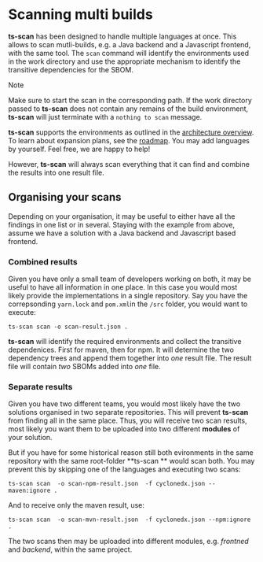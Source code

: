 # Scanning multi builds 

**ts-scan** has been designed to handle multiple languages at once. This allows to scan mutli-builds, e.g. a Java backend and a Javascript frontend, with the same tool. The `scan` command will identify the environments used in the work directory and use the appropriate mechanism to identify the transitive dependencies for the SBOM. 

> [!NOTE]
>
> Make sure to start the scan in the corresponding path. If the work directory passed to **ts-scan** does not contain any remains of the build environment, **ts-scan** will just terminate with a `nothing to scan` message.

**ts-scan** supports the environments as outlined in the [architecture overview](/ts-scan/architecture). To learn about expansion plans, see the [roadmap](/ts-scan/roadmap). You may add languages by yourself. Feel free, we are happy to help!

However, **ts-scan** will always scan everything that it can find and combine the results into one result file. 

## Organising your scans

Depending on your organisation, it may be useful to either have all the findings in one list or in several. Staying with the example from above, assume we have a solution with a Java backend and Javascript based frontend.

### Combined results

Given you have only a small team of developers working on both, it may be useful to have all information in one place. In this case you would most likely provide the implementations in a single repository. Say you have the correpsonding `yarn.lock` and `pom.xml`in the `/src` folder, you would want to execute:

```shell
ts-scan scan -o scan-result.json .
```

**ts-scan** will identify the required environments and collect the transitive dependenices. First for maven, then for npm. It will determine the two dependency trees and append them together into _one_ result file.  The result file will contain *two* SBOMs added into *one* file. 

### Separate results

Given you have two different teams, you would most likely have the two solutions organised in two separate repositories. This  will prevent **ts-scan** from finding all in the same place. Thus, you will receive two scan results, most likely you want them to be uploaded into two different **modules** of your solution.

But if you have for some historical reason still both evironments in the same repository with the same root-folder **ts-scan ** would scan both. You may prevent this by skipping one of the languages and executing two scans:

```shell
ts-scan scan  -o scan-npm-result.json  -f cyclonedx.json --maven:ignore .
```

And to receive only the maven result, use:

```shell
ts-scan scan  -o scan-mvn-result.json  -f cyclonedx.json --npm:ignore .
```

The two scans then may be uploaded into different modules, e.g. _frontned_ and _backend_, within the same project. 
